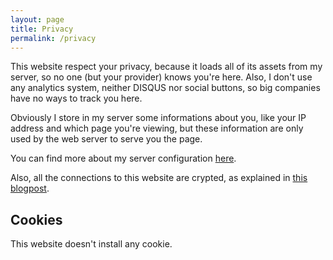 ```yaml
---
layout: page
title: Privacy
permalink: /privacy
---
```


This website respect your privacy, because it loads all of its assets from my
server, so no one (but your provider) knows you're here. Also, I don't use any
analytics system, neither DISQUS nor social buttons, so big companies have no
ways to track you here.

Obviously I store in my server some informations about you, like your IP address
and which page you're viewing, but these information are only used by the web
server to serve you the page.

You can find more about my server configuration [here][vps].

Also, all the connections to this website are crypted, as explained in [this
blogpost][crypt].

## Cookies

This website doesn't install any cookie.

[vps]: https://rpadovani.com/my-vps-configuration/
[crypt]: https://rpadovani.com/encrypt-the-world/
